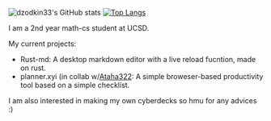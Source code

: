 ![dzodkin33's GitHub stats](https://github-readme-stats.vercel.app/api?username=dzodkin33&show_icons=true&theme=onedark)
[![Top Langs](https://github-readme-stats.vercel.app/api/top-langs/?username=dzodkin33&layout=compact&theme=onedark&)](https://github.com/anuraghazra/github-readme-stats)


I am a 2nd year math-cs student at UCSD.

My current projects:

- Rust-md:
  A desktop markdown editor with a live reload fucntion, made on rust. 
- planner.xyi (in collab w/[Ataha322](https://github.com/ataha322): 
  A simple broweser-based productivity tool based on a simple checklist.
  
  
I am also interested in making my own cyberdecks so hmu for any advices :)
